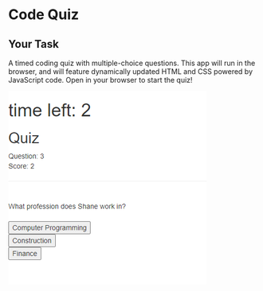 # Code Quiz

## Your Task

A timed coding quiz with multiple-choice questions. This app will run in the browser, and will feature dynamically updated HTML and CSS powered by JavaScript code. Open in your browser to start the quiz!


![](assets/codequizdemo.png)
